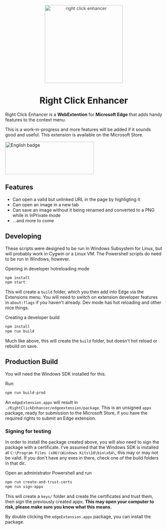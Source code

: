 <p align="center" style="color: #343a40">
  <img src="https://raw.githubusercontent.com/bakkerme/right-click-enhancer/master/assets/right-click-enhancer.png" alt="right click enhancer" height="250">
  <h1 align="center">Right Click Enhancer</h1>
</p>

Right Click Enhancer is a **WebExtention** for **Microsoft Edge** that adds handy features to the context menu. 

This is a work-in-progress and more features will be added if it sounds good and useful. This extension is available on the Microsoft Store.

<a href='//www.microsoft.com/store/apps/9P9C8ZWGGFV9?cid=storebadge&ocid=badge' ><img src='https://assets.windowsphone.com/85864462-9c82-451e-9355-a3d5f874397a/English_get-it-from-MS_InvariantCulture_Default.png' alt='English badge' width="142px" style='width: 284px; height: 104px;'/></a>

## Features
* Can open a valid but unlinked URL in the page by highligting it
* Can open an image in a new tab
* Can save an image without it being renamed and converted to a PNG while in InPrivate mode
* ...and more to come

## Developing
These scripts were designed to be run in Windows Subsystem for Linux, but will probably work in Cygwin or a Linux VM. The Powershell scripts do need to be run in Windows, however.

Opening in developer hotreloading mode
```bash
npm install
npm start
```
This will create a `build` folder, which you then add into Edge via the Extensions menu. You will need to switch on extension developer features in `about:flags` if you haven't already. Dev mode has hot reloading and other nice things.

Creating a developer build
```bash
npm install
npm run build
```
Much like above, this will create the `build` folder, but doesn't hot reload or rebuild on save. 

## Production Build
You will need the Windows SDK installed for this.

Run:
```bash
npm run build-prod
```

An `edgeExtension.appx` will result in `./RightClickEnhancer/edgeextension/package`. This is an unsigned `appx` package, ready for submission to the Microsoft Store, if you have the required rights to submit an Edge extension.

### Signing for testing

In order to install the package created above, you will also need to sign the package with a certificate. I've assumed that the Windows SDK is installed at `C:\Program Files (x86)\Windows Kits\10\bin\x64\`, this may or may not be valid. If you don't have any exes in there, check one of the build folders in that dir.

Open an administrator Powershell and run
```powershell
npm run create-and-trust-certs
npm run sign-appx
```

This will create a `keys/` folder and create the certificates and trust them, then sign the previously created appx. **This may open your computer to risk, please make sure you know what this means.**

By double clicking the `edgeExtension.appx` package, you can install the package.
